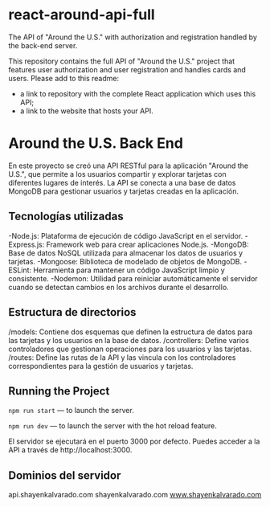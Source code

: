# react-around-api-full
The API of "Around the U.S." with authorization and registration handled by the back-end server.

This repository contains the full API of "Around the U.S." project that features user authorization and user registration and handles cards and users. Please add to this readme:
* a link to repository with the complete React application which uses this API;
* a link to the website that hosts your API.

# Around the U.S. Back End  
  
En este proyecto se creó una API RESTful para la aplicación "Around the U.S.", que permite a los usuarios compartir y explorar tarjetas con diferentes lugares de interés. La API se conecta a una base de datos MongoDB para gestionar usuarios y tarjetas creadas en la aplicación.

## Tecnologías utilizadas
-Node.js: Plataforma de ejecución de código JavaScript en el servidor.
-Express.js: Framework web para crear aplicaciones Node.js.
-MongoDB: Base de datos NoSQL utilizada para almacenar los datos de usuarios y tarjetas.
-Mongoose: Biblioteca de modelado de objetos de MongoDB.
-ESLint: Herramienta para mantener un código JavaScript limpio y consistente.
-Nodemon: Utilidad para reiniciar automáticamente el servidor cuando se detectan cambios en los archivos durante el desarrollo.

## Estructura de directorios 
/models: Contiene dos esquemas que definen la estructura de datos para las tarjetas y los usuarios en la base de datos.
/controllers: Define varios controladores que gestionan operaciones para los usuarios y las tarjetas.
/routes: Define las rutas de la API y las vincula con los controladores correspondientes para la gestión de usuarios y tarjetas. 
  
## Running the Project  
  
`npm run start` — to launch the server.  
  
`npm run dev` — to launch the server with the hot reload feature.  

El servidor se ejecutará en el puerto 3000 por defecto. Puedes acceder a la API a través de http://localhost:3000.

## Dominios del servidor

api.shayenkalvarado.com 
shayenkalvarado.com 
www.shayenkalvarado.com
